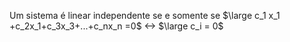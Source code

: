 Um sistema é linear independente se e somente se
$\large c_1 x_1 +c_2x_1+c_3x_3+...+c_nx_n =0$ <-> $\large c_i = 0$ 

